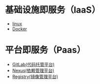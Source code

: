 # 基础设施即服务（laaS）

* [linux]() 
* [Docker]()

# 平台即服务（Paas）

* [GitLab(代码托管平台)]()
* [Nexus(依赖管理平台)]()
* [Registry(镜像管理平台)]()

